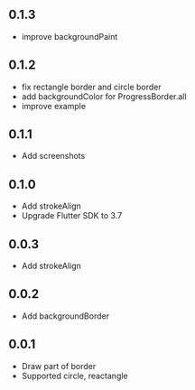 ## 0.1.3
* improve backgroundPaint

## 0.1.2

* fix rectangle border and circle border
* add backgroundColor for ProgressBorder.all
* improve example

## 0.1.1

* Add screenshots

## 0.1.0

* Add strokeAlign
* Upgrade Flutter SDK to 3.7

## 0.0.3

* Add strokeAlign

## 0.0.2

* Add backgroundBorder

## 0.0.1

* Draw part of border
* Supported circle, reactangle
